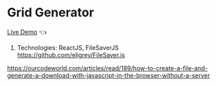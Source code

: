 # Grid Generator
[Live Demo](https://lemuellin.github.io/grid-generator/) :point_left:

1. Technologies: ReactJS, FileSaverJS
https://github.com/eligrey/FileSaver.js

https://ourcodeworld.com/articles/read/189/how-to-create-a-file-and-generate-a-download-with-javascript-in-the-browser-without-a-server